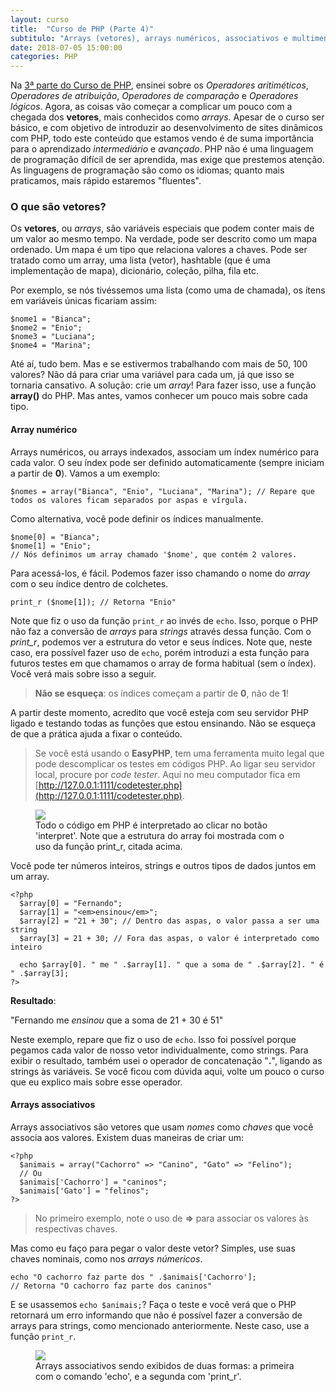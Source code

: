 ```yaml
---
layout: curso
title:  "Curso de PHP (Parte 4)"
subtitulo: "Arrays (vetores), arrays numéricos, associativos e multimensionais."
date: 2018-07-05 15:00:00
categories: PHP
---
```


Na [3ª parte do Curso de PHP](https://envolte.github.io/cursos/PHP/parte-3), ensinei sobre os *Operadores aritiméticos*, *Operadores de atribuição*, *Operadores de comparação* e *Operadores lógicos*. Agora, as coisas vão começar a complicar um pouco com a chegada dos **vetores**, mais conhecidos como *arrays*. Apesar de o curso ser básico, e com objetivo de introduzir ao desenvolvimento de sites dinâmicos com PHP, todo este conteúdo que estamos vendo é de suma importância para o aprendizado *intermediário* e *avançado*. PHP não é uma linguagem de programação difícil de ser aprendida, mas exige que prestemos atenção. As linguagens de programação são como os idiomas; quanto mais praticamos, mais rápido estaremos "fluentes".

### O que são vetores?

Os **vetores**, ou *arrays*, são variáveis especiais que podem conter mais de um valor ao mesmo tempo. Na verdade, pode ser descrito como um mapa ordenado. Um mapa é um tipo que relaciona valores a chaves. Pode ser tratado como um array, uma lista (vetor), hashtable (que é uma implementação de mapa), dicionário, coleção, pilha, fila etc.

Por exemplo, se nós tivéssemos uma lista (como uma de chamada), os ítens em variáveis únicas ficariam assim:

```
$nome1 = "Bianca";
$nome2 = "Enio";
$nome3 = "Luciana";
$nome4 = "Marina";
```

Até aí, tudo bem. Mas e se estivermos trabalhando com mais de 50, 100 valores? Não dá para criar uma variável para cada um, já que isso se tornaria cansativo. A solução: crie um *array*! Para fazer isso, use a função **array()** do PHP. Mas antes, vamos conhecer um pouco mais sobre cada tipo.

#### Array numérico

Arrays numéricos, ou arrays indexados, associam um índex numérico para cada valor. O seu índex pode ser definido automaticamente (sempre iniciam a partir de **0**). Vamos a um exemplo:

```
$nomes = array("Bianca", "Enio", "Luciana", "Marina"); // Repare que todos os valores ficam separados por aspas e vírgula.
```

Como alternativa, você pode definir os índices manualmente.

```
$nome[0] = "Bianca";
$nome[1] = "Enio";
// Nós definimos um array chamado '$nome', que contém 2 valores.
```

Para acessá-los, é fácil. Podemos fazer isso chamando o nome do *array* com o seu índice dentro de colchetes.

```
print_r ($nome[1]); // Retorna "Enio"
```

Note que fiz o uso da função ```print_r``` ao invés de ```echo```. Isso, porque o PHP não faz a conversão de *arrays* para *strings* através dessa função. Com o *print_r*, podemos ver a estrutura do vetor e seus índices. Note que, neste caso, era possível fazer uso de ```echo```, porém introduzi a esta função para futuros testes em que chamamos o array de forma habitual (sem o índex). Você verá mais sobre isso a seguir.

> **Não se esqueça**: os índices começam a partir de **0**, não de **1**!

A partir deste momento, acredito que você esteja com seu servidor PHP ligado e testando todas as funções que estou ensinando. Não se esqueça de que a prática ajuda a fixar o conteúdo.

> Se você está usando o **EasyPHP**, tem uma ferramenta muito legal que pode descomplicar os testes em códigos PHP. Ao ligar seu servidor local, procure por *code tester*. Aqui no meu computador fica em [http://127.0.0.1:1111/codetester.php](http://127.0.0.1:1111/codetester.php).

<figure>
  <img src="https://envolte.github.io/arquivos/fotos/php01.png" width="auto" />
  <figcaption>Todo o código em PHP é interpretado ao clicar no botão 'interpret'. Note que a estrutura do array foi mostrada com o uso da função print_r, citada acima.</figcaption>
  </figure>
  
Você pode ter números inteiros, strings e outros tipos de dados juntos em um array.

```
<?php
  $array[0] = "Fernando";
  $array[1] = "<em>ensinou</em>";
  $array[2] = "21 + 30"; // Dentro das aspas, o valor passa a ser uma string
  $array[3] = 21 + 30; // Fora das aspas, o valor é interpretado como inteiro
  
  echo $array[0]. " me " .$array[1]. " que a soma de " .$array[2]. " é " .$array[3];
?>
```

**Resultado**:

"Fernando me *ensinou* que a soma de 21 + 30 é 51"

Neste exemplo, repare que fiz o uso de ```echo```. Isso foi possível porque pegamos cada valor de nosso vetor individualmente, como  strings. Para exibir o resultado, também usei o operador de concatenação "**.**", ligando as strings às variáveis. Se você ficou com dúvida aqui, volte um pouco o curso que eu explico mais sobre esse operador.

#### Arrays associativos

Arrays associativos são vetores que usam *nomes* como *chaves* que você associa aos valores. Existem duas maneiras de criar um:

```
<?php
  $animais = array("Cachorro" => "Canino", "Gato" => "Felino");
  // Ou
  $animais['Cachorro'] = "caninos";
  $animais['Gato'] = "felinos";
?>
```

> No primeiro exemplo, note o uso de **=>** para associar os valores às respectivas chaves.

Mas como eu faço para pegar o valor deste vetor? Simples, use suas chaves nominais, como nos *arrays númericos*.

```
echo "O cachorro faz parte dos " .$animais['Cachorro'];
// Retorna "O cachorro faz parte dos caninos"
```

E se usassemos ```echo $animais;```? Faça o teste e você verá que o PHP retornará um erro informando que não é possível fazer a conversão de arrays para strings, como mencionado anteriormente. Neste caso, use a função ```print_r```.

<figure>
  <img src="https://envolte.github.io/arquivos/fotos/php02.png" width="auto" />
  <figcaption>Arrays associativos sendo exibidos de duas formas: a primeira com o comando 'echo', e a segunda com 'print_r'.</figcaption>
  </figure>
